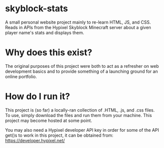 # skyblock-stats
A small personal website project mainly to re-learn HTML, JS, and CSS. Reads in APIs from the Hypixel Skyblock Minecraft server about a given player name's stats and displays them.

# Why does this exist?
The original purposes of this project were both to act as a refresher on web development basics and to provide something of a launching ground for an online portfolio. 

# How do I run it?
This project is (so far) a locally-ran collection of .HTML, .js, and .css files. To use, simply download the files and run them from your machine. This project may become hosted at some point. 

You may also need a Hypixel developer API key in order for some of the API get()s to work in this project, it can be obtained from: https://developer.hypixel.net/
